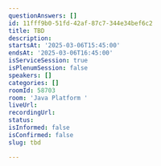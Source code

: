 ```yaml
---
questionAnswers: []
id: 11fff9b0-51fd-42af-87c7-344e34bef6c2
title: TBD
description:
startsAt: '2025-03-06T15:45:00'
endsAt: '2025-03-06T16:45:00'
isServiceSession: true
isPlenumSession: false
speakers: []
categories: []
roomId: 58703
room: 'Java Platform '
liveUrl:
recordingUrl:
status:
isInformed: false
isConfirmed: false
slug: tbd

---
```


